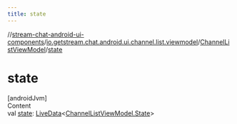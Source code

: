 ```yaml
---
title: state
---
```

//[stream-chat-android-ui-components](../../../index.md)/[io.getstream.chat.android.ui.channel.list.viewmodel](../index.md)/[ChannelListViewModel](index.md)/[state](state.md)



# state  
[androidJvm]  
Content  
val [state](state.md): [LiveData](https://developer.android.com/reference/kotlin/androidx/lifecycle/LiveData.html)&lt;[ChannelListViewModel.State](State/index.md)&gt;  



